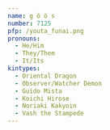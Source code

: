 ```yaml
---
name: g ö ö s
number: 7125
pfp: /youta_funai.png
pronouns:
  - He/Him
  - They/Them
  - It/Its
kintypes:
  - Oriental Dragon
  - Observer/Watcher Demon
  - Guido Mista
  - Koichi Hirose
  - Noriaki Kakyoin
  - Vash the Stampede
---
```

